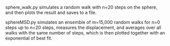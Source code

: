sphere_walk.py simulates a random walk with n=20 steps on the sphere, and then plots the result and saves to a file.

sphereMSD.py simulates an ensemble of m=15,000 random walks for n=0 steps up to n=20 steps, measures the displacement, and averages over all walks with the same number of steps, which is then plotted together with an exponential of best fit.
